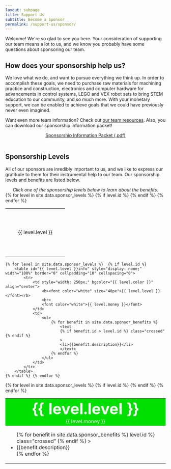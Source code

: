 ```yaml
---
layout: subpage
title: Support Us
subtitle: Become a Sponsor
permalink: /support-us/sponsor/
---
```


Welcome! We're so glad to see you here. Your consideration of supporting our team means a lot to us, and we know you probably have some questions about sponsoring our team.

## How does your sponsorship help us?
We love what we do, and want to pursue everything we think up. In order to accomplish these goals, we need to purchase raw materials for machining practice and construction, electronics and computer hardware for advancements in control systems, LEGO and VEX robot sets to bring STEM education to our community, and so much more. With your monetary support, we can be enabled to achieve goals that we could have previously never even imagined.

Want even more team information? Check out [our team resources](/resources/). Also, you can download our sponsorship information packet!
<div>
<a href="/resources/2019SponsorshipInfoPacket.pdf">
<div class="button hover_animate" style="text-align: center;">
Sponsorship Information Packet (.pdf)
</div>
</a>
</div>
<br>

## Sponsorship Levels
All of our sponsors are inredibly important to us, and we like to express our gratitude to them for their instrumental help to our team. Our sponsorship levels and benefits are listed below.

<script>
function toggle(level) {
	var elements = document.getElementsByClassName("circle");

	{% for level in site.data.sponsor_levels %}
	$(document.getElementById("{{ level.level }}")).removeClass('expanded');
	{% endfor %}

	$(document.getElementById(level)).addClass('expanded');


	{% for level in site.data.sponsor_levels %}	
	$(document.getElementById("{{ level.level }}info")).css('display', "none");
	{% endfor %}

	$(document.getElementById(level + "info")).css('display', "table");
}

$( document ).ready(function() {
	toggle("Title");
});
</script>

<div class="levels">
	<div style="text-align: center;">
		<i>Click one of the sponsorship levels below to learn about the benefits.</i>
	</div>
	<table width="100%" border="0" cellpadding="0" cellspacing="0">
		<tr>
		{% for level in site.data.sponsor_levels %} {% if level.id %}
			<td width="172px" height="152px" align="center" class="circle hover_animate" id="{{ level.level }}" style="background: {{ level.color }};" onClick='toggle("{{ level.level }}")'>
				<div>
					{{ level.level }}
				</div>
			</td>
		{% endif %} {% endfor %}
		</tr>
	</table>

	{% for level in site.data.sponsor_levels %}  {% if level.id %}
		<table id="{{ level.level }}info" style="display: none;" width="100%" border="0" cellpadding="10" cellspacing="0">
			<tr>
				<td style="width: 250px;" bgcolor="{{ level.color }}" align="center">
					<b><font color="white" size="40px">{{ level.level }}</font></b>
					<br>
					<font color="white">{{ level.money }}</font>
				</td>
				<td>
					<ul>
						{% for benefit in site.data.sponsor_benefits %}
							<text
							{% if benefit.id > level.id %} class="crossed" {% endif %}
							>
							<li>{{benefit.description}}</li>
							</text>
						{% endfor %}
					</ul>
				</td>
			</tr>
		</table>
	{% endif %} {% endfor %}
</div>

<table class="mobilelevels" width="100%" border="0" cellpadding="10" cellspacing="0">
	{% for level in site.data.sponsor_levels %} {% if level.id %}
  	<tr>
    	<td bgcolor="{{ level.color }}" align="center">
      	<b><font color="white" size="40px">{{ level.level }}</font></b>
      	<br>
      	<font color="white">{{ level.money }}</font>
    	</td>
	</tr>
	<tr>
    	<td>
      		<ul>
				{% for benefit in site.data.sponsor_benefits %}
				<text
					{% if benefit.id > level.id %} class="crossed" {% endif %}
				>
					<li>{{benefit.description}}</li>
				</text>
				{% endfor %}
			</ul>
    	</td>
  	</tr>
	{% endif %} {% endfor %}
</table>
